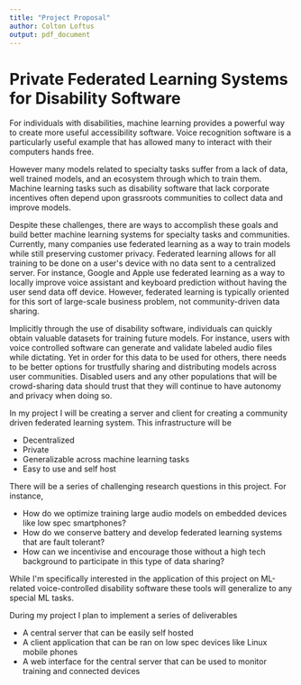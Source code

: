 ```yaml
---
title: "Project Proposal"
author: Colton Loftus
output: pdf_document
---
```


# Private Federated Learning Systems for Disability Software

For individuals with disabilities, machine learning provides a powerful way to create more useful accessibility software. Voice recognition software is a particularly useful example that has allowed many to interact with their computers hands free.

However many models related to specialty tasks suffer from a lack of data, well trained models, and an ecosystem through which to train them. Machine learning tasks such as disability software that lack corporate incentives often depend upon grassroots communities to collect data and improve models.

Despite these challenges, there are ways to accomplish these goals and build better machine learning systems for specialty tasks and communities.
Currently, many companies use federated learning as a way to train models while still preserving customer privacy. Federated learning allows for all training to be done on a user's device with no data sent to a centralized server. For instance, Google and Apple use federated learning as a way to locally improve voice assistant and keyboard prediction without having the user send data off device. However, federated learning is typically oriented for this sort of large-scale business problem, not community-driven data sharing.

Implicitly through the use of disability software, individuals can quickly obtain valuable datasets for training future models. For instance, users with voice controlled software can generate and validate labeled audio files while dictating. Yet in order for this data to be used for others, there needs to be better options for trustfully sharing and distributing models across user communities. Disabled users and any other populations that will be crowd-sharing data should trust that they will continue to have autonomy and privacy when doing so.

In my project I will be creating a server and client for creating a community driven federated learning system. This infrastructure will be

- Decentralized
- Private
- Generalizable across machine learning tasks
- Easy to use and self host

There will be a series of challenging research questions in this project. For instance,

- How do we optimize training large audio models on embedded devices like low spec smartphones?
- How do we conserve battery and develop federated learning systems that are fault tolerant?
- How can we incentivise and encourage those without a high tech background to participate in this type of data sharing?

While I'm specifically interested in the application of this project on ML-related voice-controlled disability software these tools will generalize to any special ML tasks.

During my project I plan to implement a series of deliverables

- A central server that can be easily self hosted
- A client application that can be ran on low spec devices like Linux mobile phones
- A web interface for the central server that can be used to monitor training and connected devices
